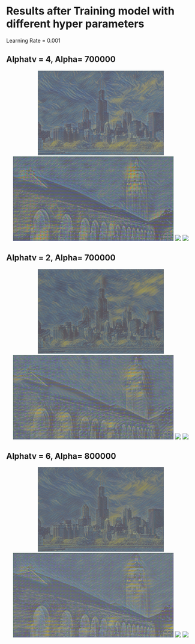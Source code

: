 # Results after Training model with different hyper parameters

Learning Rate = 0.001

## Alphatv = 4, Alpha= 700000
<div align='center'>
<img src='files/style0/Chicago_output.png' height='225px'>
<img src='files/style0/hoovertower_output.png' height='225px'>
<img src='files/style0/SpringBlock.png' height='225px'>
<img src='files/style0/university-utah.png' height='225px'>
</div>

## Alphatv = 2, Alpha= 700000
<div align='center'>
<img src='files/style0/Chicago_output-1.png' height='225px'>
<img src='files/style0/hoovertower_output-1.png' height='225px'>
<img src='files/style0/SpringBlock-1.png' height='225px'>
<img src='files/style0/university-utah-1.png' height='225px'>
</div>

## Alphatv = 6, Alpha= 800000
<div align='center'>
<img src='files/style0/Chicago_output-2.png' height='225px'>
<img src='files/style0/hoovertower_output-2.png' height='225px'>
<img src='files/style0/SpringBlock-2.png' height='225px'>
<img src='files/style0/university-utah-2.png' height='225px'>
</div>

